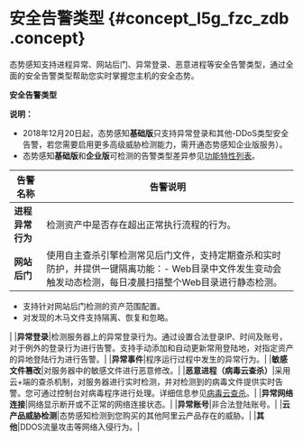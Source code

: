 # 安全告警类型 {#concept_l5g_fzc_zdb .concept}

态势感知支持进程异常、网站后门、异常登录、恶意进程等安全告警类型，通过全面的安全告警类型帮助您实时掌握您主机的安全态势。

**安全告警类型**

**说明：** 

-   2018年12月20日起，态势感知**基础版**只支持异常登录和其他-DDoS类型安全告警，若您需要启用更多高级威胁检测能力，需开通态势感知企业版服务）。
-   态势感知**基础版**和**企业版**可检测的告警类型差异参见[功能特性列表](../../../../../intl.zh-CN/产品简介/功能特性.md#)。

|告警名称|告警说明|
|----|----|
|**进程异常行为**|检测资产中是否存在超出正常执行流程的行为。|
|**网站后门**|使用自主查杀引擎检测常见后门文件，支持定期查杀和实时防护，并提供一键隔离功能：-   Web目录中文件发生变动会触发动态检测，每日凌晨扫描整个Web目录进行静态检测。
-   支持针对网站后门检测的资产范围配置。
-   对发现的木马文件支持隔离、恢复和忽略。

|
|**异常登录**|检测服务器上的异常登录行为。通过设置合法登录IP、时间及账号，对于例外的登录行为进行告警。支持手动添加和自动更新常用登陆地，对指定资产的异地登陆行为进行告警。|
|**异常事件**|程序运行过程中发生的异常行为。|
|**敏感文件篡改**|对服务器中的敏感文件进行恶意修改。|
|**恶意进程（病毒云查杀）**|采用云+端的查杀机制，对服务器进行实时检测，并对检测到的病毒文件提供实时告警。您可通过控制台对病毒程序进行处理。详细信息参见[病毒云查杀](intl.zh-CN/产品简介/产品优势/病毒云查杀.md#)。|
|**异常网络连接**|网络显示断开或不正常的网络连接状态。|
|**异常账号**|非合法登陆账号。|
|**云产品威胁检测**|态势感知检测到您购买的其他阿里云产品存在的威胁。|
|**其他**|DDOS流量攻击等网络入侵行为。|

